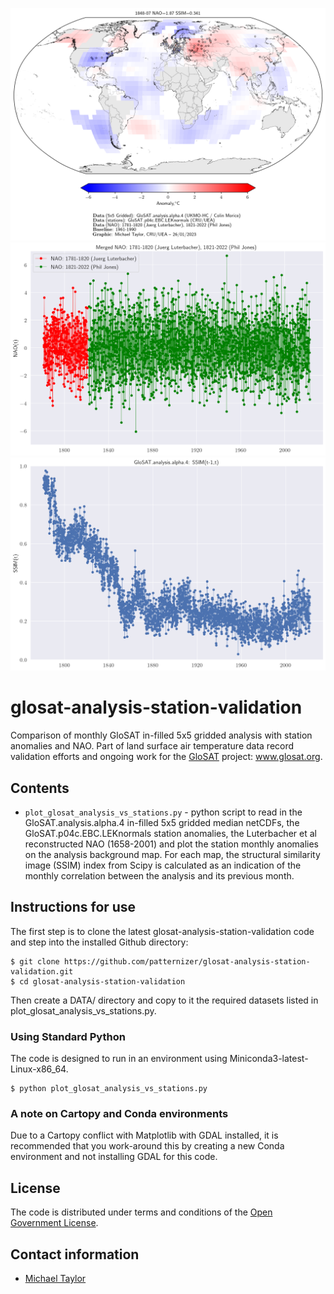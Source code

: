 ![image](https://github.com/patternizer/glosat-analysis-station-validation/blob/main/tas_median_1848-07.png)
![image](https://github.com/patternizer/glosat-analysis-station-validation/blob/main/nao.png)
![image](https://github.com/patternizer/glosat-analysis-station-validation/blob/main/ssim.png)

# glosat-analysis-station-validation

Comparison of monthly GloSAT in-filled 5x5 gridded analysis with station anomalies and NAO. Part of land surface air temperature data record validation efforts and ongoing work for the [GloSAT](https://www.glosat.org) project: www.glosat.org. 

## Contents

* `plot_glosat_analysis_vs_stations.py` - python script to read in the GloSAT.analysis.alpha.4 in-filled 5x5 gridded median netCDFs, the GloSAT.p04c.EBC.LEKnormals station anomalies, the Luterbacher et al reconstructed NAO (1658-2001) and plot the station monthly anomalies on the analysis background map. For each map, the structural similarity image (SSIM) index from Scipy is calculated as an indication of the monthly correlation between the analysis and its previous month.

## Instructions for use

The first step is to clone the latest glosat-analysis-station-validation code and step into the installed Github directory: 

    $ git clone https://github.com/patternizer/glosat-analysis-station-validation.git
    $ cd glosat-analysis-station-validation

Then create a DATA/ directory and copy to it the required datasets listed in plot_glosat_analysis_vs_stations.py.

### Using Standard Python

The code is designed to run in an environment using Miniconda3-latest-Linux-x86_64.

    $ python plot_glosat_analysis_vs_stations.py

### A note on Cartopy and Conda environments

Due to a Cartopy conflict with Matplotlib with GDAL installed, it is recommended that you work-around this by creating a new Conda environment and not installing GDAL for this code.

## License

The code is distributed under terms and conditions of the [Open Government License](http://www.nationalarchives.gov.uk/doc/open-government-licence/version/3/).

## Contact information

* [Michael Taylor](michael.a.taylor@uea.ac.uk)


